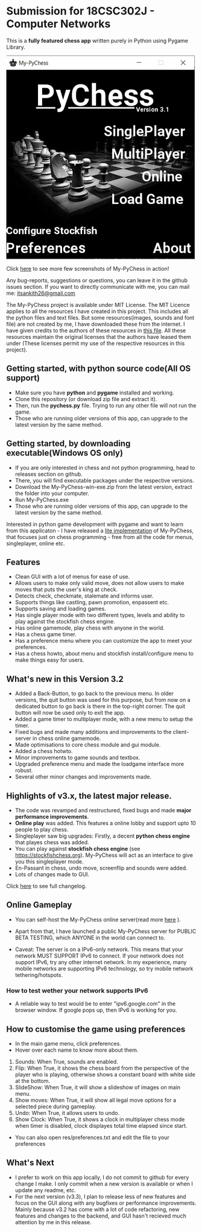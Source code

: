 # Submission for 18CSC302J - Computer Networks
This is a **fully featured chess app** written purely in Python using Pygame Library.

![main image](screenshots/main.jpg)

Click [here](screenshots/screenshots.md) to see more few screenshots of My-PyChess in action!

Any bug-reports, suggestions or questions, you can leave it in the github issues section.
If you want to directly communicate with me, you can mail me: itsankith26@gmail.com

The My-PyChess project is available under MIT License. The MIT Licence applies to all the resources I have created in this project. This includes all the python files and text files. But some resources(images, sounds and font file) are not created by me, I have downloaded these from the internet. I have given credits to the authors of these resources in [this file](res/CREDITS.txt). All these resources maintain the original licenses that the authors have leased them under (These licenses permit my use of the respective resources in this project).

## Getting started, with python source code(All OS support)
- Make sure you have **python** and **pygame** installed and working.
- Clone this repository (or download zip file and extract it).
- Then, run the **pychess.py** file. Trying to run any other file will not run the game.
- Those who are running older versions of this app, can upgrade to the latest version by the same method.

## Getting started, by downloading executable(Windows OS only)
- If you are only interested in chess and not python programming, head to releases section on github. 
- There, you will find executable packages under the respective versions. 
- Download the My-PyChess-win-exe.zip from the latest version, extract the folder into your computer.
- Run My-PyChess.exe
- Those who are running older versions of this app, can upgrade to the latest version by the same method.

Interested in python game development with pygame and want to learn from this applicaton - I have released a [lite implementation](https://github.com/ankith26/My-PyChess-lite/) of My-PyChess, that focuses just on chess programming - free from all the code for menus, singleplayer, online etc. 

## Features
- Clean GUI with a lot of menus for ease of use.
- Allows users to make only valid move, does not allow users to make moves that puts the user's king at check.
- Detects check, checkmate, stalemate and informs user.
- Supports things like castling, pawn promotion, enpassent etc.
- Supports saving and loading games.
- Has single player mode with two different types, levels and ability to play against the stockfish chess engine.
- Has online gamemode, play chess with anyone in the world.
- Has a chess game timer.
- Has a preference menu where you can customize the app to meet your preferences.
- Has a chess howto, about menu and stockfish install/configure menu to make things easy for users.

## What's new in this Version 3.2
- Added a Back-Button, to go back to the previous menu. In older versions, the quit button was used for this purpose, but from now on a dedicated button to go back is there in the top-right corner. The quit button will now be used only to exit the app.
- Added a game timer to multiplayer mode, with a new menu to setup the timer.
- Fixed bugs and made many additions and improvements to the client-server in chess online gamemode.
- Made optimisations to core chess module and gui module.
- Added a chess hotwto.
- Minor improvements to game sounds and textbox.
- Upgraded preference menu and made the loadgame interface more robust.
- Several other minor changes and improvements made.

## Highlights of v3.x, the latest major release.
- The code was revamped and restructured, fixed bugs and made **major performance improvements**.
- **Online play** was added. This features a online lobby and support upto 10 people to play chess.
- Singleplayer saw big upgrades: Firstly, a decent **python chess engine** that playes chess was added.
- You can play against **stockfish chess engine** (see https://stockfishchess.org). My-PyChess will act as an interface to give you this singleplayer mode.
- En-Passant in chess, undo move, screenflip and sounds were added.
- Lots of changes made to GUI.

Click [here](CHANGELOG.md) to see full changelog.

## Online Gameplay
- You can self-host the My-PyChess online server(read more [here](onlinehowto.txt) ).
- Apart from that, I have launched a public My-PyChess server for PUBLIC BETA TESTING, which ANYONE in the world can connect to.

- Caveat: The server is on a IPv6-only network. This means that your network MUST SUPPORT IPv6 to connect. If your network does not support IPv6, try any other internet network. In my experience, many mobile networks are supporting IPv6 technology, so try mobile network tethering/hotspots.

### How to test wether your network supports IPv6
- A reliable way to test would be to enter "ipv6.google.com" in the browser window. If google pops up, then IPv6 is working for you.

## How to customise the game using preferences
- In the main game menu, click preferences.
- Hover over each name to know more about them.

1. Sounds: When True, sounds are enabled.
2. Flip: When True, it shows the chess board from the perspective of the player who is playing, otherwise shows a constant board with white side at the bottom.
3. SlideShow: When True, it will show a slideshow of images on main menu.
4. Show moves: When True, it will show all legal move options for a selected piece during gameplay.
5. Undo: When True, it allows users to undo.
6. Show Clock: When True, it shows a clock in multiplayer chess mode when timer is disabled, clock displayes total time elapsed since start.

- You can also open res/preferences.txt and edit the file to your preferences

## What's Next
- I prefer to work on this app locally, I do not commit to github for every change I make. I only commit when a new version is available or when I update any readme, etc.
- For the next version (v3.3), I plan to release less of new features and focus on the GUI along with any bugfixes or performance improvements. Mainly because v3.2 has come with a lot of code refactoring, new features and changes to the backend, and GUI hasn't recieved much attention by me in this release.

